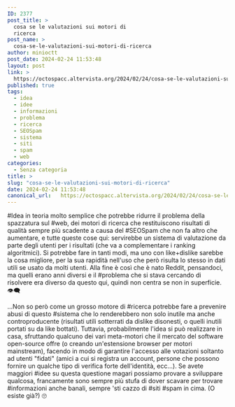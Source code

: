 ```yaml
---
ID: 2377
post_title: >
  cosa se le valutazioni sui motori di
  ricerca
post_name: >
  cosa-se-le-valutazioni-sui-motori-di-ricerca
author: minioctt
post_date: 2024-02-24 11:53:48
layout: post
link: >
  https://octospacc.altervista.org/2024/02/24/cosa-se-le-valutazioni-sui-motori-di-ricerca/
published: true
tags:
  - idea
  - idee
  - informazioni
  - problema
  - ricerca
  - SEOSpam
  - sistema
  - siti
  - spam
  - web
categories:
  - Senza categoria
title: >
slug: "cosa-se-le-valutazioni-sui-motori-di-ricerca"
date: 2024-02-24 11:53:48
canonical_url:   https://octospacc.altervista.org/2024/02/24/cosa-se-le-valutazioni-sui-motori-di-ricerca/
---
```

<!-- wp:paragraph -->
<p markdown="1">#Idea in teoria molto semplice che potrebbe ridurre il problema della spazzatura sul #web, dei motori di ricerca che restituiscono risultati di qualità sempre più scadente a causa del #SEOSpam che non fa altro che aumentare, e tutte queste cose qui: servirebbe un sistema di valutazione da parte degli utenti per i risultati (che va a complementare i ranking algoritmici). Si potrebbe fare in tanti modi, ma uno con like+dislike sarebbe la cosa migliore, per la sua rapidità nell'uso che però risulta lo stesso in dati utili se usato da molti utenti. Alla fine è così che è nato Reddit, pensandoci, ma quelli erano anni diversi e il #problema che si stava cercando di risolvere era diverso da questo qui, quindi non centra se non in superficie. 👁️‍🗨️️</p>
<!-- /wp:paragraph -->

<!-- wp:paragraph -->
<p markdown="1">...Non so però come un grosso motore di #ricerca potrebbe fare a prevenire abusi di questo #sistema che lo renderebbero non solo inutile ma anche controproducente (risultati utili sotterrati da dislike disonesti, o quelli inutili portati su da like bottati). Tuttavia, probabilmente l'idea si può realizzare in casa, sfruttando qualcuno dei vari meta-motori che il mercato del software open-source offre (o creando un'estensione browser per motori mainstream), facendo in modo di garantire l'accesso alle votazioni soltanto ad utenti "fidati" (amici a cui si registra un account, persone che possono fornire un qualche tipo di verifica forte dell'identità, ecc...). Se avete maggiori #idee su questa questione magari possiamo provare a sviluppare qualcosa, francamente sono sempre più stufa di dover scavare per trovare #informazioni anche banali, sempre 'sti cazzo di #siti #spam in cima. (O esiste già?) 🙄️</p>
<!-- /wp:paragraph -->